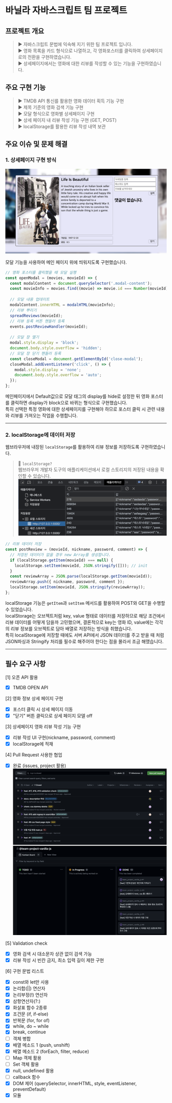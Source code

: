 # 바닐라 자바스크립트 팀 프로젝트

## 프로젝트 개요
> ▶︎ 자바스크립트 문법에 익숙해 지기 위한 팀 프로젝트 입니다.  
> ▶︎ 영화 목록을 카드 형식으로 나열하고, 각 영화포스터를 클릭하여 상세페이지로의 전환을 구현하였습니다.  
> ▶︎ 상세페이지에서는 영화에 대한 리뷰를 작성할 수 있는 기능을 구현하였습니다.  

## 주요 구현 기능
> ▶︎ TMDB API 통신를 활용한 영화 데이터 획득 기능 구현  
> ▶︎ 제목 기준의 영화 검색 기능 구현  
> ▶︎ 모달 형식으로 영화별 상세페이지 구현   
> ▶︎ 상세 페이지 내 리뷰 작성 기능 구현 (GET, POST)  
> ▶︎ localStorage를 활용한 리뷰 작성 내역 보관

## 주요 이슈 및 문제 해결
### 1. 상세페이지 구현 방식
![상세페이지 예시](./img/modal_exam.png)

모달 기능을 사용하여 메인 페이지 위에 띄워지도록 구현했습니다.  

```javascript
// 영화 포스터를 클릭했을 때 모달 실행
const openModal = (movies, movieId) => {
  const modalContent = document.querySelector('.modal-content');
  const movieInfo = movies.find((movie) => movie.id === Number(movieId));

  // 모달 내용 업데이트
  modalContent.innerHTML = modalHTML(movieInfo);
  // 리뷰 뿌리기
  spreadReviews(movieId);
  // 리뷰 등록 버튼 핸들러 등록
  events.postReviewHandler(movieId);

  // 모달 창 열기
  modal.style.display = 'block';
  document.body.style.overflow = 'hidden';
  // 모달 창 닫기 핸들러 등록
  const closeModal = document.getElementById('close-modal');
  closeModal.addEventListener('click', () => {
    modal.style.display = 'none';
    document.body.style.overflow = 'auto';
  });
};
```

메인페이지에서 Default값으로 모달 태그의 display를 hide로 설정한 뒤 영화 포스터를 클릭하면 display가 block으로 바뀌는 형식으로 구현했습니다.  
특히 선택한 특정 영화에 대한 상세페이지를 구현해야 하므로 포스터 클릭 시 관련 내용와 리뷰를 가져오는 작업을 수행합니다.

---

### 2. localStorage에 데이터 저장
웹브라우저에 내장된 `localStorage`를 활용하여 리뷰 정보를 저장하도록 구현하였습니다. 
 > 📌 `localStorage?`  
 > 웹브라우저 개발자 도구의 애플리케이션에서 로컬 스토리지의 저장된 내용을 확인할 수 있습니다.  
 > ![local-storage-example](./img/local_storage_exam.png)

```javascript
// 리뷰 데이터 저장
const postReview = (movieId, nickname, password, comment) => {
  // 저장된 데이터가 없을 경우 new Array를 생성합니다.
  if (localStorage.getItem(movieId) === null) {
    localStorage.setItem(movieId, JSON.stringify([])); // init
  }
  const reviewArray = JSON.parse(localStorage.getItem(movieId));
  reviewArray.push({ nickname, password, comment });
  localStorage.setItem(movieId, JSON.stringify(reviewArray));
};
```

localStorage 기능은 `getItem`과 `setItem` 메서드를 활용하여 POST와 GET을 수행할 수 있었습니다.  
localStorage는 오브젝트처럼 key, value 형태로 데이터를 저장하므로 해당 조건에서 리뷰 데이터를 어떻게 담을까 고민했으며, 결론적으로 key는 영화 ID, value에는 각각의 리뷰 정보를 오브젝트로 담아 배열로 저장하는 방식을 취했습니다.  
특히 localStorage에 저장할 때에도 서버 API에서 JSON 데이터를 주고 받을 때 처럼 JSON파싱과 Stringify 처리를 필수로 해주어야 한다는 점을 몰라서 조금 해맸습니다.  

---

## 필수 요구 사항
[1] 오픈 API 활용  
- [x] TMDB OPEN API  

[2] 영화 정보 상세 페이지 구현
- [x] 포스터 클릭 시 상세 페이지 이동  
- [x] "닫기" 버튼 클릭으로 상세 페이지 모델 off

[3] 상세페이지 영화 리뷰 작성 기능 구현  
- [x] 리뷰 작성 UI 구현(nickname, password, comment)    
- [x] localStorage에 적재  

[4] Pull Request 사용한 협업  
- [x] 완료 (issues, project 활용)  
![team-play-example](./img/team_play_exam.png)  
![project-example](./img/project_exam.png)

[5] Validation check  
- [x] 영화 검색 시 대소문자 상관 없이 검색 가능  
- [x] 리뷰 작성 시 빈칸 금지, 최소 입력 길이 제한 구현

[6] 구현 문법 리스트  
- [x] const와 let만 사용
- [x] 논리합(||) 연산자
- [x] 논리부정(!) 연산자
- [x] 삼항연산자(?:)
- [x] 화살표 함수 2종류
- [x] 조건문 (if, if-else)
- [x] 반복문 (for, for of)
- [x] while, do ~ while
- [x] break, continue
- [ ] 객체 병합
- [x] 배열 메소드 1 (push, unshift)
- [x] 배열 메소드 2 (forEach, filter, reduce)
- [ ] Map 객체 활용  
- [ ] Set 객체 활용  
- [x] null, undefined 활용  
- [ ] callback 함수
- [x] DOM 제어 (querySelector, innerHTML, style, eventListener, preventDefault)  
- [x] 모듈
